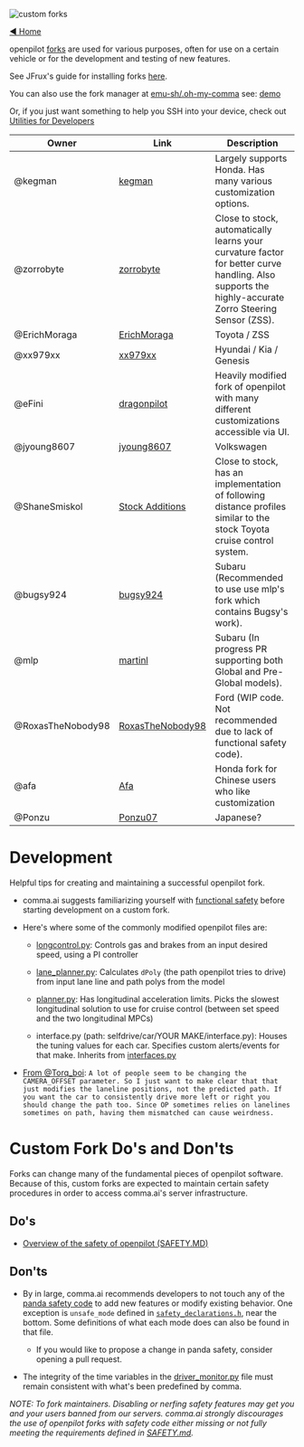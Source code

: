 ![custom forks](https://user-images.githubusercontent.com/37757984/82701890-d2a56880-9c25-11ea-8ed8-fc287b7ae883.png)

[◄ Home](https://github.com/commaai/openpilot/wiki)

openpilot [forks](https://en.wikipedia.org/wiki/Fork_(software_development)) are used for various purposes, often for use on a certain vehicle or for the development and testing of new features.

See JFrux's guide for installing forks [here](https://medium.com/@jfrux/comma-eon-installing-a-fork-of-openpilot-5c2b5c134b4b).

You can also use the fork manager at [emu-sh/.oh-my-comma](https://github.com/emu-sh/.oh-my-comma) see: [demo](https://emu.sh/demo.gif)

Or, if you just want something to help you SSH into your device, check out [Utilities for Developers](https://github.com/commaai/openpilot/wiki/Utilities-for-developers)


Owner         | Link                                                                | Description
------------- | ------------------------------------------------------------------- | -----------------------
@kegman       | [kegman](https://github.com/kegman/openpilot)                       | Largely supports Honda. Has many various customization options.
@zorrobyte        | [zorrobyte](https://github.com/zorrobyte/openpilot)                 | Close to stock, automatically learns your curvature factor for better curve handling. Also supports the highly-accurate Zorro Steering Sensor (ZSS).
@ErichMoraga      | [ErichMoraga](https://github.com/ErichMoraga/openpilot)             | Toyota / ZSS
@xx979xx          | [xx979xx](https://github.com/xx979xx/openpilot/tree/HKG_community)  | Hyundai / Kia / Genesis
@eFini            | [dragonpilot](https://github.com/dragonpilot-community/dragonpilot) | Heavily modified fork of openpilot with many different customizations accessible via UI.
@jyoung8607       | [jyoung8607](https://github.com/jyoung8607/openpilot)               | Volkswagen
@ShaneSmiskol     | [Stock Additions](https://github.com/ShaneSmiskol/openpilot)        | Close to stock, has an implementation of following distance profiles similar to the stock Toyota cruise control system.
@bugsy924         | [bugsy924](https://github.com/bugsy924/openpilot)                   | Subaru (Recommended to use use mlp's fork which contains Bugsy's work).
@mlp              | [martinl](https://github.com/martinl/openpilot)                     | Subaru (In progress PR supporting both Global and Pre-Global models).
@RoxasTheNobody98 | [RoxasTheNobody98](https://github.com/roxasthenobody98/openpilot)  | Ford (WIP code. Not recommended due to lack of functional safety code).
@afa              | [Afa](https://github.com/Rming/openpilot)                          | Honda fork for Chinese users who like customization
@Ponzu       | [Ponzu07](https://github.com/ponzu07/openpilot)                       | Japanese?


# Development

Helpful tips for creating and maintaining a successful openpilot fork.

- comma.ai suggests familiarizing yourself with [functional safety](https://en.wikipedia.org/wiki/ISO_26262) before starting development on a custom fork.

- Here's where some of the commonly modified openpilot files are:
  - [longcontrol.py](https://github.com/commaai/openpilot/blob/master/selfdrive/controls/lib/longcontrol.py): Controls gas and brakes from an input desired speed, using a PI controller

  - [lane_planner.py](https://github.com/commaai/openpilot/blob/master/selfdrive/controls/lib/lane_planner.py): Calculates `dPoly` (the path openpilot tries to drive) from input lane line and path polys from the model

  - [planner.py](https://github.com/commaai/openpilot/blob/master/selfdrive/controls/lib/planner.py): Has longitudinal acceleration limits. Picks the slowest longitudinal solution to use for cruise control (between set speed and the two longitudinal MPCs)

  - interface.py (path: selfdrive/car/YOUR MAKE/interface.py): Houses the tuning values for each car. Specifies custom alerts/events for that make. Inherits from [interfaces.py](https://github.com/commaai/openpilot/blob/master/selfdrive/car/interfaces.py)

- [From @Torq_boi](https://discordapp.com/channels/469524606043160576/538741329799413760/695014354428362868): `A lot of people seem to be changing the CAMERA_OFFSET parameter. So I just want to make clear that that just modifies the laneline positions, not the predicted path. If you want the car to consistently drive more left or right you should change the path too. Since OP sometimes relies on lanelines sometimes on path, having them mismatched can cause weirdness.`

# Custom Fork Do's and Don'ts

Forks can change many of the fundamental pieces of openpilot software. Because of this, custom forks are expected to maintain certain safety procedures in order to access comma.ai's server infrastructure.

## Do's

- [Overview of the safety of openpilot (SAFETY.MD)](https://github.com/commaai/openpilot/blob/master/SAFETY.md)

## Don'ts

- By in large, comma.ai recommends developers to not touch any of the [panda safety code](https://github.com/commaai/panda) to add new features or modify existing behavior. One exception is `unsafe_mode` defined in [`safety_declarations.h`](https://github.com/commaai/panda/blob/master/board/safety_declarations.h), near the bottom. Some definitions of what each mode does can also be found in that file.

  - If you would like to propose a change in panda safety, consider opening a pull request.

- The integrity of the time variables in the [driver_monitor.py](https://github.com/commaai/openpilot/blob/master/selfdrive/monitoring/driver_monitor.py) file must remain consistent with what's been predefined by comma.

*NOTE: To fork maintainers. Disabling or nerfing safety features may get you and your users banned from our servers. comma.ai strongly discourages the use of openpilot forks with safety code either missing or not fully meeting the requirements defined in [SAFETY.md](https://github.com/commaai/openpilot/blob/master/SAFETY.md).*